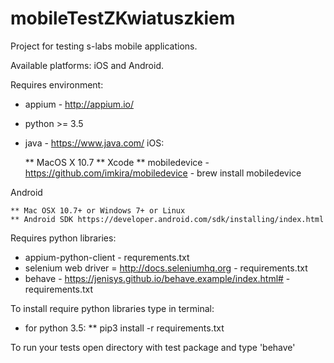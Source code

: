 # mobileTestZKwiatuszkiem

Project for testing s-labs mobile applications.

Available platforms: iOS and Android.

Requires environment:
 * appium - http://appium.io/
 * python >= 3.5
 * java - https://www.java.com/
 iOS:

    ** MacOS X 10.7
    ** Xcode
    ** mobiledevice - https://github.com/imkira/mobiledevice - brew install mobiledevice
 
 Android
 
    ** Mac OSX 10.7+ or Windows 7+ or Linux
    ** Android SDK https://developer.android.com/sdk/installing/index.html

Requires python libraries:

 * appium-python-client - requrements.txt
 * selenium web driver = http://docs.seleniumhq.org - requirements.txt
 * behave - https://jenisys.github.io/behave.example/index.html# - requirements.txt

To install require python libraries type in terminal:

 * for python 3.5:
    ** pip3 install -r requirements.txt

To run your tests open directory with test package and type 'behave'


